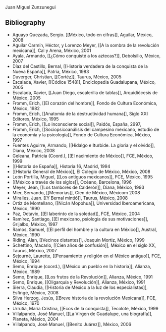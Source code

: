 Juan Miguel Zunzunegui

## Bibliography

- Aguayo Quezada, Sergio. [[México, todo en cifras]], Aguilar, México, 2008
- Aguilar Carmín, Héctor, y Lorenzo Meyer, [[A la sombra de la revolución mexicana]], Cal y Arena, México, 2001
- Ayala, Armando, [[¿Cómo conquisté a los aztecas?]], Debolsillo, México, 2007
- Díaz del Castillo, Bernal, [[Historia verdadera de la conquista de la Nueva España]], Patria, México, 1983
- Duverger, Christian, [[Cortéz]], Taurus, México, 2005
- Escalada, Xavier, [[Códice 1548]], Enciclopedia Guadalupana, México, 2005
- Escalada, Xavier, [[Juan Diego, escalerilla de tablas]], Arquidiócesis de México, 2005
- Fromm, Erich, [[El corazón del hombre]], Fondo de Cultura Económica, México, 1982
- Fromm, Erich, [[Anatomía de la destructividad humana]], Siglo XXI Editores, México, 1995
- Fromm, Erich, [[Lo inconsciente social]], Paidós, España, 2997,
- Fromm, Erich, [[Sociopsicoanálisis del campesino mexicano, estudio de la economía y la psicología]], Fondo de Cultura Económica, México, 1997
- Fuentes Aguirre, Armando, [[Hidalgo e Iturbide. La gloria y el olvido]], Diana, México, 2008
- Geleana, Patricia (Coord.), [[El nacimiento de México]], FCE, México, 1999
- [[Historia de España]], Historia 16, Madrid, 1994
- [[Historia General de México]], El Colegio de México, México, 2008
- León Portilla, Miguel, [[Los antiguos mexicanos]], FCE, México, 1995
- [[México a través de los siglos]], Océano, Barcelona, 1996
- Meyer, Jean, [[Los tambores de Calderón]], Diana, México, 1993
- Mier, Servando, [[Memorias]], Cien de México, Méxicom 2008
- Miralles, Juan. [[Y Bernal mintió]], Taurus, México, 2008
- Ortíz de Montellano, [[Nicán Mopohua]], Universidad Iberoamericana, México, 1990
- Paz, Octavio, [[El laberinto de la soledad]], FCE, México, 2004
- Ramírez, Santiago, [[El mexicano, psiología de sus motivaciones]], Grijalbo, México, 1997
- Ramos, Samuel, [[El perfil del hombre y la cultura en México]], Austral, México, 1990
- Riding, Alan, [[Vecinos distantes]], Joaquín Mortiz, México, 1999
- Schettino, Macario, [[Cien años de confusión]], México en el siglo XX, Taurus, México, 2007
- Sejourné, Laurette, [[Pensamiento y religión en el México antiguo]], FCE, México, 1994
- Semo, Enrique (coord.), [[México un pueblo en la historia]], Alianza, México, 1989
- Semo, Enrique, [[Los frutos de la Revolución]], Alianza, México, 1991
- Semo, Enrique, [[Oligarquía y Revolución]], Alianza, México, 1991
- Sierra, Claudia, [[Historia de México a la luz de los especialistas]], Esfinge, México, 2008
- Silva Herzog, Jesús, [[Breve historia de la revolución Mexicana]], FCE, México, 1970
- Urrutia, María Cristina, [[Ecos de la conquista]], Tecolote, México, 1999
- Villalpando, José Manuel, [[La Virgen de Guadalupe, una biografía]], Planeta, México, 2004
- Villalpando, José Manuel, [[Benito Juárez]], México, 2006